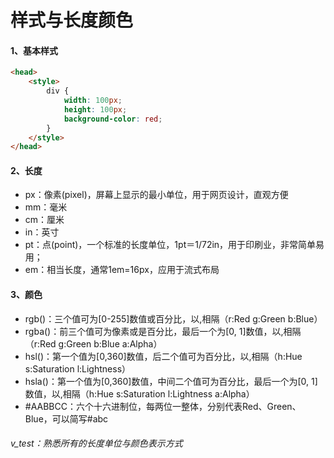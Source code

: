 # 样式与长度颜色

#### 1、基本样式

```html
<head>
    <style>
        div {
            width: 100px;
            height: 100px;
            background-color: red;
        }
    </style>
</head>
```

#### 2、长度

* px：像素(pixel)，屏幕上显示的最小单位，用于网页设计，直观方便
* mm：毫米
* cm：厘米
* in：英寸
* pt：点(point)，一个标准的长度单位，1pt＝1/72in，用于印刷业，非常简单易用；
* em：相当长度，通常1em=16px，应用于流式布局

#### 3、颜色

* rgb()：三个值可为[0-255]数值或百分比，以,相隔（r:Red g:Green b:Blue）
* rgba()：前三个值可为像素或是百分比，最后一个为[0, 1]数值，以,相隔（r:Red g:Green b:Blue a:Alpha）
* hsl()：第一个值为[0,360]数值，后二个值可为百分比，以,相隔（h:Hue s:Saturation l:Lightness）
* hsla()：第一个值为[0,360]数值，中间二个值可为百分比，最后一个为[0, 1]数值，以,相隔（h:Hue s:Saturation l:Lightness a:Alpha）
* #AABBCC：六个十六进制位，每两位一整体，分别代表Red、Green、Blue，可以简写#abc

###### v_test：熟悉所有的长度单位与颜色表示方式